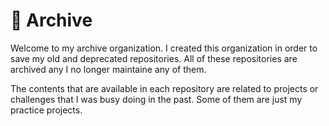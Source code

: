 # :whale: Archive

Welcome to my archive organization. I created this organization in order to save my
old and deprecated repositories. All of these repositories are archived any I no longer
maintaine any of them.

The contents that are available in each repository are related to projects or
challenges that I was busy doing in the past. Some of them are just my practice projects.
